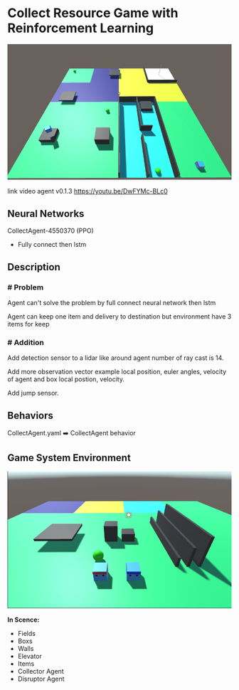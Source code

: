 # Collect Resource Game with Reinforcement Learning

![](https://github.com/phantichchai/rl-unity/blob/main/Image/v0.1.3.png)

link video agent v0.1.3 https://youtu.be/DwFYMc-BLc0

## Neural Networks
CollectAgent-4550370 (PPO) 
- Fully connect then lstm

## Description
### **# Problem**
Agent can't solve the problem by full connect neural network then lstm

Agent can keep one item and delivery to destination but environment have 3 items for keep

### **# Addition**
Add detection sensor to a lidar like around agent number of ray cast is 14.

Add more observation vector example local position, euler angles, velocity of agent and box local postion, velocity.

Add jump sensor.

## Behaviors
CollectAgent.yaml :arrow_right: CollectAgent behavior

## Game System Environment
![](https://github.com/phantichchai/rl-unity/blob/main/Image/environment.png)

**In Scence:**
- Fields
- Boxs
- Walls
- Elevator
- Items
- Collector Agent
- Disruptor Agent
